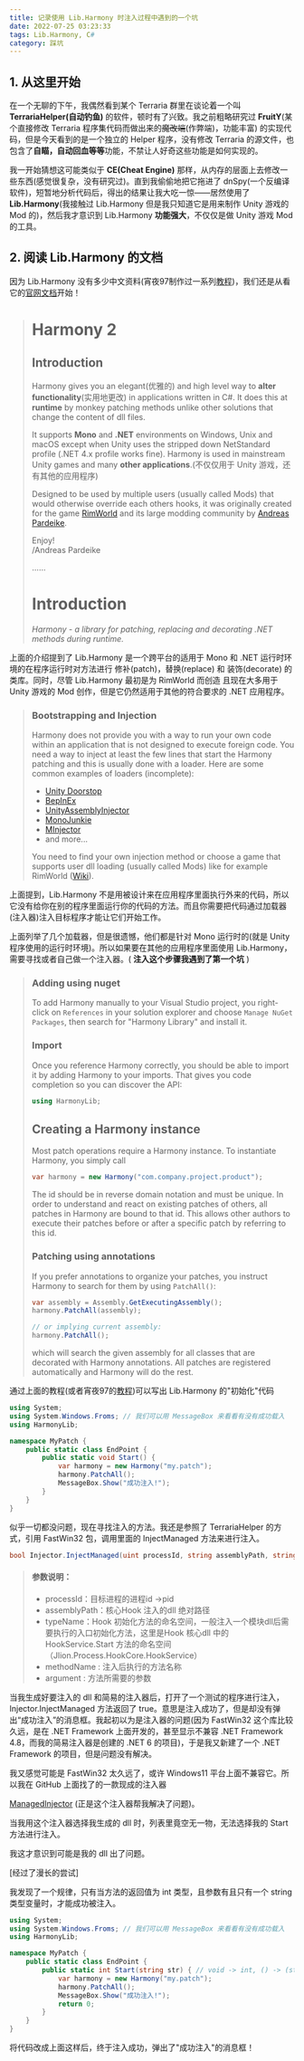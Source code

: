 ```yaml
---
title: 记录使用 Lib.Harmony 时注入过程中遇到的一个坑
date: 2022-07-25 03:23:33
tags: Lib.Harmony, C#
category: 踩坑
---
```

## 1. 从这里开始

  在一个无聊的下午，我偶然看到某个 Terraria 群里在谈论着一个叫 **TerrariaHelper(自动钓鱼)** 的软件，顿时有了兴致。我之前粗略研究过 **FruitY**(某个直接修改 Terraria 程序集代码而做出来的~~魔改端~~(作弊端)，功能丰富) 的实现代码，但是今天看到的是一个独立的 Helper 程序，没有修改 Terraria 的源文件，也包含了**自瞄，自动回血等等**功能，不禁让人好奇这些功能是如何实现的。

  我一开始猜想这可能类似于 **CE(Cheat Engine)** 那样，从内存的层面上去修改一些东西(感觉很复杂，没有研究过)。直到我偷偷地把它拖进了 dnSpy(一个反编译软件)，短暂地分析代码后，得出的结果让我大吃一惊——居然使用了 **Lib.Harmony**(我接触过 Lib.Harmony 但是我只知道它是用来制作 Unity 游戏的 Mod 的)，然后我才意识到 Lib.Harmony **功能强大**，不仅仅是做 Unity 游戏 Mod 的工具。

## 2. 阅读 Lib.Harmony 的文档

  因为 Lib.Harmony 没有多少中文资料(宵夜97制作过一系列[教程](https://space.bilibili.com/1306433))，我们还是从看它的[官网文档](https://harmony.pardeike.net/index.html)开始！

> # Harmony 2
>
> ## Introduction
>
> Harmony gives you an elegant(优雅的) and high level way to **alter functionality**(实用地更改) in applications written in C#. It does this at **runtime** by monkey patching methods unlike other solutions that change the content of dll files.
>
> It supports **Mono** and **.NET** environments on Windows, Unix and macOS except when Unity uses the stripped down NetStandard profile (.NET 4.x profile works fine). Harmony is used in mainstream Unity games and many **other applications**.(不仅仅用于 Unity 游戏，还有其他的应用程序)
>
> Designed to be used by multiple users (usually called Mods) that would otherwise override each others hooks, it was originally created for the game [RimWorld](https://rimworldgame.com/) and its large modding community by [Andreas Pardeike](https://www.patreon.com/pardeike).
>
> Enjoy!  
> /Andreas Pardeike
>
> ......
>
> # Introduction
>
> *Harmony - a library for patching, replacing and decorating .NET methods during runtime.*
>

  上面的介绍提到了 Lib.Harmony 是一个跨平台的适用于 Mono 和 .NET 运行时环境的在程序运行时对方法进行 修补(patch)，替换(replace) 和 装饰(decorate) 的类库。同时，尽管 Lib.Harmony 最初是为 RimWorld 而创造 且现在大多用于 Unity 游戏的 Mod 创作，但是它仍然适用于其他的符合要求的 .NET 应用程序。

> ### Bootstrapping and Injection
>
> Harmony does not provide you with a way to run your own code within an application that is not designed to execute foreign code. You need a way to inject at least the few lines that start the Harmony patching and this is usually done with a loader. Here are some common examples of loaders (incomplete):
>
> * [Unity Doorstop](https://github.com/NeighTools/UnityDoorstop)
> * [BepInEx](https://github.com/BepInEx/BepInEx)
> * [UnityAssemblyInjector](https://github.com/avail/UnityAssemblyInjector)
> * [MonoJunkie](https://github.com/wledfor2/MonoJunkie)
> * [MInjector](https://github.com/EquiFox/MInjector)
> * and more...
>
> You need to find your own injection method or choose a game that supports user dll loading (usually called Mods) like for example RimWorld ([Wiki](https://rimworldwiki.com/wiki/Modding_Tutorials/)).
>

  上面提到，Lib.Harmony 不是用被设计来在应用程序里面执行外来的代码，所以它没有给你在别的程序里面运行你的代码的方法。而且你需要把代码通过加载器(注入器)注入目标程序才能让它们开始工作。

  上面列举了几个加载器，但是很遗憾，他们都是针对 Mono 运行时的(就是 Unity 程序使用的运行时环境)。所以如果要在其他的应用程序里面使用 Lib.Harmony，需要寻找或者自己做一个注入器。( **注入这个步骤我遇到了第一个坑** )

> ### Adding using nuget
>
> To add Harmony manually to your Visual Studio project, you right-click on `References` in your solution explorer and choose `Manage NuGet Packages`, then search for "Harmony Library" and install it.
>
> ### Import
>
> Once you reference Harmony correctly, you should be able to import it by adding Harmony to your imports. That gives you code completion so you can discover the API:
>
> ```csharp
> using HarmonyLib;
> ```
>
> ## Creating a Harmony instance
>
> Most patch operations require a Harmony instance. To instantiate Harmony, you simply call
>
> ```csharp
> var harmony = new Harmony("com.company.project.product");
> ```
>
> The id should be in reverse domain notation and must be unique. In order to understand and react on existing patches of others, all patches in Harmony are bound to that id. This allows other authors to execute their patches before or after a specific patch by referring to this id.
>
> ### Patching using annotations
>
> If you prefer annotations to organize your patches, you instruct Harmony to search for them by using `PatchAll()`:
>
> ```csharp
> var assembly = Assembly.GetExecutingAssembly();
> harmony.PatchAll(assembly);
>
> // or implying current assembly:
> harmony.PatchAll();
> ```
>
> which will search the given assembly for all classes that are decorated with Harmony annotations. All patches are registered automatically and Harmony will do the rest.
>

  通过上面的教程(或者宵夜97的[教程](https://space.bilibili.com/1306433))可以写出 Lib.Harmony 的"初始化"代码

```csharp
using System;
using System.Windows.Froms; // 我们可以用 MessageBox 来看看有没有成功载入
using HarmonyLib;

namespace MyPatch {
    public static class EndPoint {
        public static void Start() {
            var harmony = new Harmony("my.patch");
            harmony.PatchAll();
            MessageBox.Show("成功注入!");
        }
    }
}
```

  似乎一切都没问题，现在寻找注入的方法。我还是参照了 TerrariaHelper 的方式，引用 FastWin32 包，调用里面的 InjectManaged 方法来进行注入。

```csharp
bool Injector.InjectManaged(uint processId, string assemblyPath, string typeName, string methodName, string argument)
```

> #### 参数说明：
>
> * processId：目标进程的进程id ->pid
> * assemblyPath：核心Hook 注入的dll 绝对路径
> * typeName：Hook 初始化方法的命名空间，一般注入一个模块dll后需要执行的入口初始化方法，这里是Hook 核心dll 中的HookService.Start 方法的命名空间（Jlion.Process.HookCore.HookService）
> * methodName : 注入后执行的方法名称
> * argument : 方法所需要的参数
>

  当我生成好要注入的 dll 和简易的注入器后，打开了一个测试的程序进行注入，Injector.InjectManaged 方法返回了 true。意思是注入成功了，但是却没有弹出“成功注入”的消息框。我起初以为是注入器的问题(因为 FastWin32 这个库比较久远，是在 .NET Framework 上面开发的，甚至显示不兼容 .NET Framework 4.8，而我的简易注入器是创建的 .NET 6 的项目)，于是我又新建了一个 .NET Framework 的项目，但是问题没有解决。

  我又感觉可能是 FastWin32 太久远了，或许 Windows11 平台上面不兼容它。所以我在 GitHub 上面找了的一款现成的注入器 

[ManagedInjector](https://github.com/enkomio/ManagedInjector) (正是这个注入器帮我解决了问题)。

  当我用这个注入器选择我生成的 dll 时，列表里竟空无一物，无法选择我的 Start 方法进行注入。

  我这才意识到可能是我的 dll 出了问题。

  [经过了漫长的尝试]

  我发现了一个规律，只有当方法的返回值为 int 类型，且参数有且只有一个 string 类型变量时，才能成功被注入。

```csharp
using System;
using System.Windows.Froms; // 我们可以用 MessageBox 来看看有没有成功载入
using HarmonyLib;

namespace MyPatch {
    public static class EndPoint {
        public static int Start(string str) { // void -> int, () -> (string str)
            var harmony = new Harmony("my.patch");
            harmony.PatchAll();
            MessageBox.Show("成功注入!");
            return 0;
        }
    }
}
```

将代码改成上面这样后，终于注入成功，弹出了"成功注入"的消息框！
